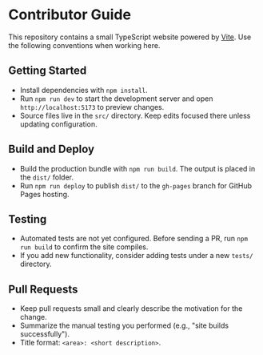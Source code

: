 # Contributor Guide

This repository contains a small TypeScript website powered by [Vite](https://vitejs.dev/). Use the following conventions when working here.

## Getting Started
- Install dependencies with `npm install`.
- Run `npm run dev` to start the development server and open `http://localhost:5173` to preview changes.
- Source files live in the `src/` directory. Keep edits focused there unless updating configuration.

## Build and Deploy
- Build the production bundle with `npm run build`. The output is placed in the `dist/` folder.
- Run `npm run deploy` to publish `dist/` to the `gh-pages` branch for GitHub Pages hosting.

## Testing
- Automated tests are not yet configured. Before sending a PR, run `npm run build` to confirm the site compiles.
- If you add new functionality, consider adding tests under a new `tests/` directory.

## Pull Requests
- Keep pull requests small and clearly describe the motivation for the change.
- Summarize the manual testing you performed (e.g., "site builds successfully").
- Title format: `<area>: <short description>`.
